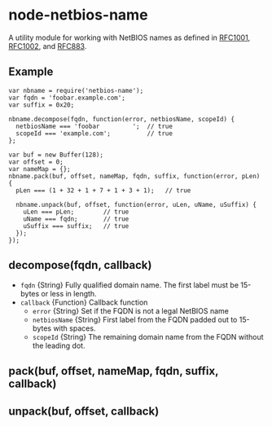 # node-netbios-name

A utility module for working with NetBIOS names as defined in [RFC1001][],
[RFC1002][], and [RFC883][].

[RFC1001]: http://tools.ietf.org/rfc/rfc1001.txt
[RFC1002]: http://tools.ietf.org/rfc/rfc1002.txt
[RFC883]: http://tools.ietf.org/rfc/rfc883.txt

## Example

    var nbname = require('netbios-name');
    var fqdn = 'foobar.example.com';
    var suffix = 0x20;

    nbname.decompose(fqdn, function(error, netbiosName, scopeId) {
      netbiosName === 'foobar         ';  // true
      scopeId === 'example.com';          // true
    };

    var buf = new Buffer(128);
    var offset = 0;
    var nameMap = {};
    nbname.pack(buf, offset, nameMap, fqdn, suffix, function(error, pLen) {
      pLen === (1 + 32 + 1 + 7 + 1 + 3 + 1);   // true

      nbname.unpack(buf, offset, function(error, uLen, uName, uSuffix) {
        uLen === pLen;        // true
        uName === fqdn;       // true
        uSuffix === suffix;   // true
      });
    });

## decompose(fqdn, callback)

* `fqdn` {String} Fully qualified domain name.  The first label must be
  15-bytes or less in length.
* `callback` {Function} Callback function
  * `error` {String} Set if the FQDN is not a legal NetBIOS name
  * `netbiosName` {String} First label from the FQDN padded out to 15-bytes
    with spaces.
  * `scopeId` {String} The remaining domain name from the FQDN without the
    leading dot.

## pack(buf, offset, nameMap, fqdn, suffix, callback)

## unpack(buf, offset, callback)
